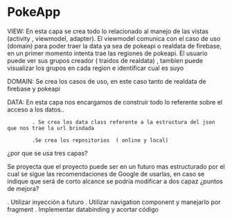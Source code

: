 # PokeApp


VIEW:     En esta capa se crea  todo lo relacionado al manejo de las vistas (activity , viewmodel, adapter).
          El viewmodel comunica con el caso de uso (domain) para poder traer la data ya sea de pokeapi o realdata de firebase, en un primer 
          momento intenta trae las regiones de pokeapi. El usuario puede ver  sus grupos creador  ( traidos de realdata) , tambien puede  visualizar los grupos en cada             region e  identificar cual es suyo


DOMAIN:   Se crea los casos de uso, en este caso tanto de realdata de firebase y pokeapi


DATA:     En esta capa nos encargamos de construir todo lo referente sobre el acceso a los datos..
          
            . Se crea los data class referente a la estructura del json que nos trae la url brindada
           
            .Se crea los repositorios  ( online y local)
            
            
¿por que se usa tres capas? 

Se proyecta que el proyecto puede ser  en un futuro mas estructurado por el cual se sigue las recomendaciones de Google de usarlas, en caso se indique que será de corto alcance se podría modificar a dos capaz
¿puntos de mejora?

. Utilizar  inyección a futuro
. Utilizar navigation component y manejarlo por fragment
. Implementar databinding y acortar código
